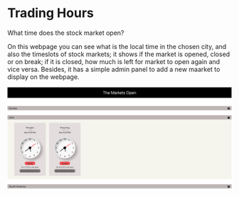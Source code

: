# Trading Hours

What time does the stock market open?

On this webpage you can see what is the local time in the chosen city, and also the timeslots of stock markets; it shows if the market is opened, closed or on break; if it is closed, how much is left for market to open again and vice versa. Besides, it has a simple admin panel to add a new maarket to display on the webpage. 

![alt text](https://github.com/longleilei/trading_hours/blob/main/trading-hours1.png?raw=true)



